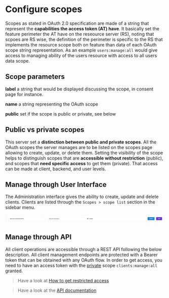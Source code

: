 # Configure scopes

Scopes as stated in OAuth 2.0 specification are made of a string that represent the __capabilities the access token (AT) have__. It basically set the feature perimeter the AT have on the reseource server (RS), noting that scpoes are RS wise, the definition of the perimeter is specific to the RS that implements the resource scope both on feature than data of each OAuth scope string representation. As an example `users:manage:all` would give access to managing ability of the users resource with access to all users data scope.

## Scope parameters

<div class="parameters">

__label__ a string that would be displayed discussing the scope, in consent page for instance.

__name__ a string representing the OAuth scope

__public__ set if the scope is public or private, see below

</div>

## Public vs private scopes
This server set a __distinction between public and private scopes__. All the OAuth scopes the server manages are to be listed on the scopes page allowing to create, update, or delete them. Setting the visibility of the scope helps to distinguish scopes that are __accessible without restriction__ (public), and scopes that __need specific access__ to get them (private). That access can be made at client, backend, and user levels.

## Manage through User Interface

The Administration interface gives the ability to create, update and delete clients. Clients are listed through the `Scopes > scope list` section in the sidebar menu.

![scope view](/assets/images/oauth-scopes-list.png)

## Manage through API

All client operations are accessible through a REST API following the below description. All client management endpoints are protected with a Bearer token that can be obtained with any OAuth flow. In order to get access, you need to have an access token with the [private](provider-configuration/configure-scopes.md#public-vs-private-scopes) scope `clients:manage:all` granted.

> Have a look at [How to get restricted access](management-api#get-an-access-token)

> Have a look at the [API documentation](/api/list-scopes)
